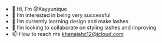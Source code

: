 - 👋 Hi, I’m @Kayyunique
- 👀 I’m interested in being very successful 
- 🌱 I’m currently learning design and make lashes 
- 💞️ I’m looking to collaborate on styling lashes and improving 
- 📫 How to reach me khanajahc12@icloud.com

<!---
Kayyunique/Kayyunique is a ✨ special ✨ repository because its `README.md` (this file) appears on your GitHub profile.
You can click the Preview link to take a look at your changes.
--->

